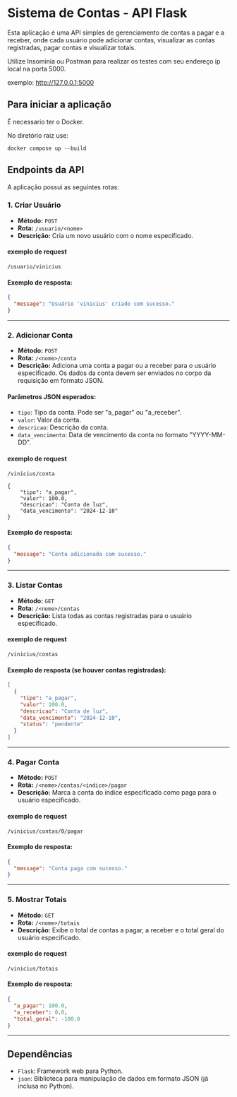 # Sistema de Contas - API Flask

Esta aplicação é uma API simples de gerenciamento de contas a pagar e a receber, onde cada usuário pode adicionar contas, visualizar as contas registradas, pagar contas e visualizar totais.

Utilize Insominia ou Postman para realizar os testes com seu endereço ip local na porta 5000.

exemplo: http://127.0.0.1:5000

## Para iniciar a aplicação

É necessario ter o Docker.

No diretório raiz use: 

    docker compose up --build

## Endpoints da API

A aplicação possui as seguintes rotas:

### 1. **Criar Usuário**
- **Método:** `POST`
- **Rota:** `/usuario/<nome>`
- **Descrição:** Cria um novo usuário com o nome especificado.

#### exemplo de request   
    /usuario/vinicius

#### Exemplo de resposta:
```json
{
  "message": "Usuário 'vinicius' criado com sucesso."
}
```

---

### 2. **Adicionar Conta**
- **Método:** `POST`
- **Rota:** `/<nome>/conta`
- **Descrição:** Adiciona uma conta a pagar ou a receber para o usuário especificado. Os dados da conta devem ser enviados no corpo da requisição em formato JSON.
  
#### Parâmetros JSON esperados:
- `tipo`: Tipo da conta. Pode ser "a_pagar" ou "a_receber".
- `valor`: Valor da conta.
- `descricao`: Descrição da conta.
- `data_vencimento`: Data de vencimento da conta no formato "YYYY-MM-DD".

#### exemplo de request   
    /vinicius/conta

    {
        "tipo": "a_pagar",
        "valor": 100.0,
        "descricao": "Conta de luz",
        "data_vencimento": "2024-12-10"
    }

#### Exemplo de resposta:
```json
{
  "message": "Conta adicionada com sucesso."
}
```

---

### 3. **Listar Contas**
- **Método:** `GET`
- **Rota:** `/<nome>/contas`
- **Descrição:** Lista todas as contas registradas para o usuário especificado.

#### exemplo de request   
    /vinicius/contas

#### Exemplo de resposta (se houver contas registradas):
```json
[
  {
    "tipo": "a_pagar",
    "valor": 100.0,
    "descricao": "Conta de luz",
    "data_vencimento": "2024-12-10",
    "status": "pendente"
  }
]
```

---

### 4. **Pagar Conta**
- **Método:** `POST`
- **Rota:** `/<nome>/contas/<indice>/pagar`
- **Descrição:** Marca a conta do índice especificado como paga para o usuário especificado.

#### exemplo de request   
    /vinicius/contas/0/pagar

#### Exemplo de resposta:
```json
{
  "message": "Conta paga com sucesso."
}
```

---

### 5. **Mostrar Totais**
- **Método:** `GET`
- **Rota:** `/<nome>/totais`
- **Descrição:** Exibe o total de contas a pagar, a receber e o total geral do usuário especificado.

#### exemplo de request   
    /vinicius/totais

#### Exemplo de resposta:
```json
{
  "a_pagar": 100.0,
  "a_receber": 0.0,
  "total_geral": -100.0
}
```

---

## Dependências

- `Flask`: Framework web para Python.
- `json`: Biblioteca para manipulação de dados em formato JSON (já inclusa no Python).

